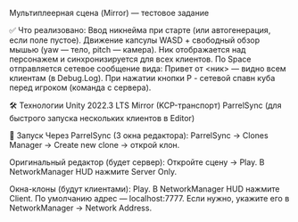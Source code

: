 Мультиплеерная сцена (Mirror) — тестовое задание

✅ Что реализовано:
Ввод никнейма при старте (или автогенерация, если поле пустое).
Движение капсулы WASD + свободный обзор мышью (yaw — тело, pitch — камера).
Ник отображается над персонажем и синхронизируется для всех клиентов.
По Space отправляется сетевое сообщение вида: Привет от <ник> — видно всем клиентам (в Debug.Log).
При нажатии кнопки P - сетевой спавн куба перед игроком (команда с сервера).

🛠️ Технологии
Unity 2022.3 LTS
Mirror (KCP-транспорт)
ParrelSync (для быстрого запуска нескольких клиентов в Editor)

🚀 Запуск
Через ParrelSync (3 окна редактора):
ParrelSync → Clones Manager → Create new clone → открой клон.

Оригинальный редактор (будет сервер):
Откройте сцену → Play.
В NetworkManager HUD нажмите Server Only.

Окна-клоны (будут клиентами):
Play.
В NetworkManager HUD нажмите Client.
По умолчанию адрес — localhost:7777. Если нужно, укажите его в NetworkManager → Network Address.
